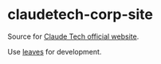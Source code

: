 # claudetech-corp-site

Source for [Claude Tech official website](http://claudetech.com/).

Use [leaves](http://claudetech.github.io/leaves/) for development.
